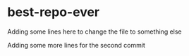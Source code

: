 # best-repo-ever
Adding some lines here
to change the file
to something else

Adding some more lines for the second commit